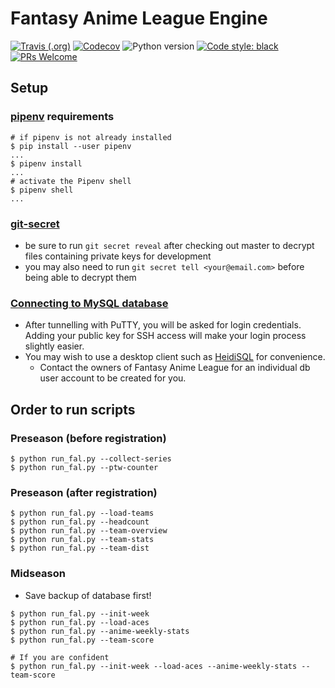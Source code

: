 # Fantasy Anime League Engine

[![Travis (.org)](https://img.shields.io/travis/fantasy-anime-league/fantasy-anime-league.svg?style=flat-square)](https://travis-ci.org/fantasy-anime-league/fantasy-anime-league)
[![Codecov](https://img.shields.io/codecov/c/github/fantasy-anime-league/fantasy-anime-league.svg?style=flat-square)](https://codecov.io/gh/fantasy-anime-league/fantasy-anime-league/)
![Python version](https://img.shields.io/github/pipenv/locked/python-version/fantasy-anime-league/fantasy-anime-league)
[![Code style: black](https://img.shields.io/badge/code%20style-black-000000.svg?style=flat-square)](https://github.com/ambv/black)
[![PRs Welcome](https://img.shields.io/badge/PRs-welcome-brightgreen.svg?style=flat-square)](http://makeapullrequest.com)

## Setup

### [pipenv](https://pipenv.kennethreitz.org/en/latest/install/#installing-pipenv) requirements

```shell
# if pipenv is not already installed
$ pip install --user pipenv
...
$ pipenv install
...
# activate the Pipenv shell
$ pipenv shell
...
```

### [git-secret](https://git-secret.io/)

* be sure to run `git secret reveal` after checking out master to decrypt files containing private keys for development
* you may also need to run `git secret tell <your@email.com>` before being able to decrypt them

### [Connecting to MySQL database](https://www.namecheap.com/support/knowledgebase/article.aspx/1249/89/how-to-remotely-connect-to-a-mysql-database-located-on-our-shared-server)

* After tunnelling with PuTTY, you will be asked for login credentials. Adding your public key for SSH access will make your login process slightly easier.
* You may wish to use a desktop client such as [HeidiSQL](https://www.heidisql.com/) for convenience.
  * Contact the owners of Fantasy Anime League for an individual db user account to be created for you.

## Order to run scripts

### Preseason (before registration)

```shell
$ python run_fal.py --collect-series
$ python run_fal.py --ptw-counter
```

### Preseason (after registration)

```shell
$ python run_fal.py --load-teams
$ python run_fal.py --headcount
$ python run_fal.py --team-overview
$ python run_fal.py --team-stats
$ python run_fal.py --team-dist
```

### Midseason

* Save backup of database first!

```shell
$ python run_fal.py --init-week
$ python run_fal.py --load-aces
$ python run_fal.py --anime-weekly-stats
$ python run_fal.py --team-score

# If you are confident
$ python run_fal.py --init-week --load-aces --anime-weekly-stats --team-score
```
